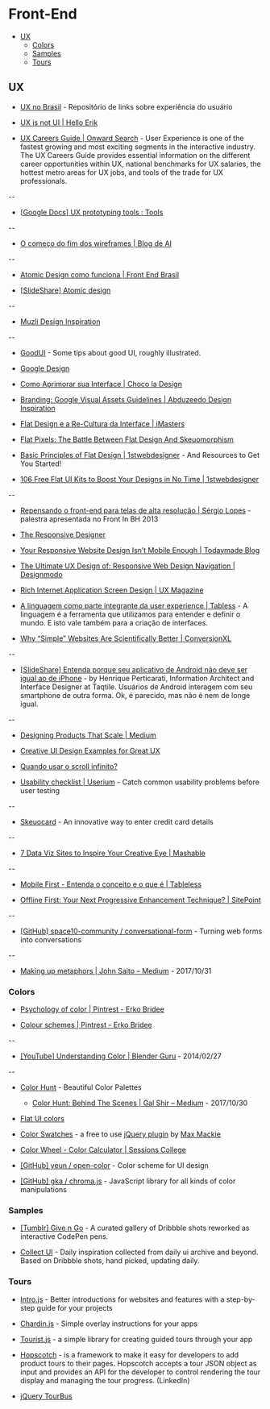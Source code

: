 # Front-End

<!-- toc -->

* [UX](#ux)
  * [Colors](#colors)
  * [Samples](#samples)
  * [Tours](#tours)

<!-- toc stop -->

## UX

* [UX no Brasil](http://www.uxnobrasil.org/) - Repositório de links sobre experiência do usuário

* [UX is not UI | Hello Erik](http://www.helloerik.com/ux-is-not-ui)

* [UX Careers Guide | Onward Search](http://www.onwardsearch.com/career-center/ux-careers-guide/) - User Experience is one of the fastest growing and most exciting segments in the interactive industry. The UX Careers Guide provides essential information on the different career opportunities within UX, national benchmarks for UX salaries, the hottest metro areas for UX jobs, and tools of the trade for UX professionals.

--

* [[Google Docs] UX prototyping tools : Tools](https://docs.google.com/spreadsheets/d/1-1CQ-eT8LsLGR7wH3AWZCK-Z9xN50QNuG_uMJjiZieI/pubhtml)

--

* [O começo do fim dos wireframes | Blog de AI](http://arquiteturadeinformacao.com/user-experience/o-comeco-do-fim-dos-wireframes/)

--

* [Atomic Design como funciona | Front End Brasil](http://www.frontendbrasil.com.br/tutoriais/atomic-design-como-funciona/)

* [[SlideShare] Atomic design](http://www.slideshare.net/bradfrostweb/atomic-design)

--

* [Muzli Design Inspiration](https://muz.li/#)

--

* [GoodUI](http://www.goodui.org/) - Some tips about good UI, roughly illustrated.

* [Google Design](http://www.google.com/design/)

* [Como Aprimorar sua Interface | Choco la Design](http://chocoladesign.com/aprimorar-interface)

* [Branding: Google Visual Assets Guidelines | Abduzeedo Design Inspiration](http://abduzeedo.com/branding-google-visual-assets-guidelines)

* [Flat Design e a Re-Cultura da Interface | iMasters](http://imasters.com.br/design-ux/teoria-do-design/flat-design-e-a-re-cultura-da-interface/)

* [Flat Pixels: The Battle Between Flat Design And Skeuomorphism](http://sachagreif.com/flat-pixels/)

* [Basic Principles of Flat Design | 1stwebdesigner](http://www.1stwebdesigner.com/design/flat-design-principles/) - And Resources to Get You Started!

* [106 Free Flat UI Kits to Boost Your Designs in No Time | 1stwebdesigner](http://www.1stwebdesigner.com/freebies/free-flat-ui-kits/)

--

* [Repensando o front-end para telas de alta resolução | Sérgio Lopes](http://sergiolopes.org/palestra-retina-web) - palestra apresentada no Front In BH 2013

* [The Responsive Designer](http://simonfosterdesign.com/blog/web-design/the-responsive-designer/)

* [Your Responsive Website Design Isn’t Mobile Enough | Todaymade Blog](https://todaymade.com/blog/responsive-content-management/)

* [The Ultimate UX Design of: Responsive Web Design Navigation | Designmodo](http://designmodo.com/ux-responsive-design-navigation)

* [Rich Internet Application Screen Design | UX Magazine](http://uxmag.com/articles/rich-internet-application-screen-design)

* [A linguagem como parte integrante da user experience | Tabless](http://tableless.com.br/a-linguagem-como-parte-integrante-da-user-experience/) - A linguagem é a ferramenta que utilizamos para entender e definir o mundo. E isto vale também para a criação de interfaces.

* [Why “Simple” Websites Are Scientifically Better | ConversionXL](http://conversionxl.com/why-simple-websites-are-scientifically-better/)

--

* [[SlideShare] Entenda porque seu aplicativo de Android não deve ser igual ao de iPhone](http://www.slideshare.net/hperticarati/contexto-e-familiaridade-porque-apps-de-android-no-devem-ser-iguais-aos-de-iphone) - by Henrique Perticarati, Information Architect and Interface Designer at Taqtile. Usuários de Android interagem com seu smartphone de outra forma. Ok, é parecido, mas não é nem de longe igual.

--

* [Designing Products That Scale | Medium](https://medium.com/p/c8f3001f709b)

* [Creative UI Design Examples for Great UX](http://www.awwwards.com/creative-ui-design-examples-for-great-ux.html)

* [Quando usar o scroll infinito?](http://blog.alexandremagno.net/2013/03/quando-usar-o-scroll-infinito/)

* [Usability checklist | Userium](http://userium.com/) - Catch common usability problems before user testing

--

* [Skeuocard](http://kenkeiter.com/skeuocard/) - An innovative way to enter credit card details

--

* [7 Data Viz Sites to Inspire Your Creative Eye | Mashable](http://mashable.com/2013/10/01/data-viz-sites)

--

* [Mobile First - Entenda o conceito e o que é | Tableless](http://tableless.com.br/mobile-first-a-arte-de-pensar-com-foco/)

* [Offline First: Your Next Progressive Enhancement Technique? | SitePoint](http://www.sitepoint.com/offline-first-next-progressive-enhancement-technique/)

--

* [[GitHub] space10-community / conversational-form](https://github.com/space10-community/conversational-form) - Turning web forms into conversations

--

* [Making up metaphors | John Saito – Medium](https://medium.com/@jsaito/making-up-metaphors-4bcc85bc1039) - 2017/10/31


### Colors

* [Psychology of color | Pintrest - Erko Bridee](https://pinterest.com/erkobridee/psychology-of-color/)

* [Colour schemes | Pintrest - Erko Bridee](https://br.pinterest.com/erkobridee/colour-schemes/)

--

* [[YouTube] Understanding Color | Blender Guru](https://www.youtube.com/watch?v=Qj1FK8n7WgY) - 2014/02/27

--

* [Color Hunt](http://colorhunt.co/) - Beautiful Color Palettes

  * [Color Hunt: Behind The Scenes | Gal Shir – Medium](https://medium.com/@galshir/color-hunt-behind-the-scenes-3e32573f7752) - 2017/10/30

* [Flat UI colors](http://flatuicolors.com/)

* [Color Swatches](http://maxmackie.com/jquery.swatches/) - a free to use [jQuery plugin](http://github.com/maxmackie/jquery.swatches) by [Max Mackie](http://maxmackie.com/)

* [Color Wheel - Color Calculator | Sessions College](http://www.sessions.edu/color-calculator)

* [[GitHub] yeun / open-color](https://github.com/yeun/open-color) - Color scheme for UI design

* [[GitHub] gka / chroma.js](https://github.com/gka/chroma.js) - JavaScript library for all kinds of color manipulations


### Samples

* [[Tumblr] Give n Go](http://give-n-go.tumblr.com/) - A curated gallery of Dribbble shots reworked as interactive CodePen pens.

* [Collect UI](http://collectui.com/) - Daily inspiration collected from daily ui archive and beyond. Based on Dribbble shots, hand picked, updating daily.


### Tours

* [Intro.js](http://usablica.github.com/intro.js/) - Better introductions for websites and features with a step-by-step guide for your projects

* [Chardin.js](http://heelhook.github.com/chardin.js/) - Simple overlay instructions for your apps

* [Tourist.js](http://easelinc.github.io/tourist/) - a simple library for creating guided tours through your app

* [Hopscotch](http://linkedin.github.io/hopscotch/) - is a framework to make it easy for developers to add product tours to their pages. Hopscotch accepts a tour JSON object as input and provides an API for the developer to control rendering the tour display and managing the tour progress. (LinkedIn)

* [jQuery TourBus](http://ryanfunduk.com/jquery-tourbus/)
